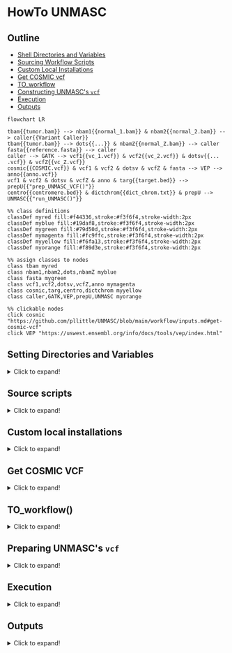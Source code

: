 # HowTo UNMASC

## Outline

* [Shell Directories and Variables](https://github.com/pllittle/UNMASC/blob/main/workflow/inputs.md#setting-directories-and-variables)
* [Sourcing Workflow Scripts](https://github.com/pllittle/UNMASC/blob/main/workflow/inputs.md#source-scripts)
* [Custom Local Installations](https://github.com/pllittle/UNMASC/blob/main/workflow/inputs.md#custom-local-installations)
* [Get COSMIC vcf](https://github.com/pllittle/UNMASC/blob/main/workflow/inputs.md#get-cosmic-vcf)
* [TO_workflow](https://github.com/pllittle/UNMASC/blob/main/workflow/inputs.md#to_workflow)
* [Constructing UNMASC's `vcf`](https://github.com/pllittle/UNMASC/blob/main/workflow/inputs.md#preparing-unmascs-vcf)
* [Execution](https://github.com/pllittle/UNMASC/blob/main/workflow/inputs.md#execution)
* [Outputs](https://github.com/pllittle/UNMASC/blob/main/workflow/inputs.md#outputs)

```mermaid
flowchart LR

tbam{{tumor.bam}} --> nbam1{{normal_1.bam}} & nbam2{{normal_2.bam}} --> caller{{Variant Caller}}
tbam{{tumor.bam}} --> dots{{...}} & nbamZ{{normal_Z.bam}} --> caller
fasta{{reference.fasta}} --> caller
caller --> GATK --> vcf1{{vc_1.vcf}} & vcf2{{vc_2.vcf}} & dotsv{{... .vcf}} & vcfZ{{vc_Z.vcf}}
cosmic{{COSMIC.vcf}} & vcf1 & vcf2 & dotsv & vcfZ & fasta --> VEP --> anno{{anno.vcf}}
vcf1 & vcf2 & dotsv & vcfZ & anno & targ{{target.bed}} --> prepU{{"prep_UNMASC_VCF()"}}
centro{{centromere.bed}} & dictchrom{{dict_chrom.txt}} & prepU --> UNMASC{{"run_UNMASC()"}}

%% class definitions
classDef myred fill:#f44336,stroke:#f3f6f4,stroke-width:2px
classDef myblue fill:#19daf8,stroke:#f3f6f4,stroke-width:2px
classDef mygreen fill:#79d50d,stroke:#f3f6f4,stroke-width:2px
classDef mymagenta fill:#fc9ffc,stroke:#f3f6f4,stroke-width:2px
classDef myyellow fill:#f6fa13,stroke:#f3f6f4,stroke-width:2px
classDef myorange fill:#f89d3e,stroke:#f3f6f4,stroke-width:2px

%% assign classes to nodes
class tbam myred
class nbam1,nbam2,dots,nbamZ myblue
class fasta mygreen
class vcf1,vcf2,dotsv,vcfZ,anno mymagenta
class cosmic,targ,centro,dictchrom myyellow
class caller,GATK,VEP,prepU,UNMASC myorange

%% clickable nodes
click cosmic "https://github.com/pllittle/UNMASC/blob/main/workflow/inputs.md#get-cosmic-vcf"
click VEP "https://uswest.ensembl.org/info/docs/tools/vep/index.html"
```

## Setting Directories and Variables

<details>
<summary>Click to expand!</summary>

Below are fixed variables to specify.

```Shell
gatk_dir=; [ -z "$gatk_dir" ] \
	&& echo "Set gatk_dir, GATK directory" >&2 \
	&& return 1

git_dir=; [ -z "$git_dir" ] \
	&& echo "Set git_dir, location to store GitHub repos" >&2 \
	&& return 1
[ ! -d $git_dir ] && mkdir $git_dir

stk2_dir=; [ -z "$stk2_dir" ] \
	&& echo "Set stk2_dir, location of Strelka2 dir!" >&2 \
	&& return 1

vep_dir=; [ -z "$vep_dir" ] \
	&& echo "Set vep_dir, VEP directory" >&2 \
	&& return 1

vep_rel=; [ -z "$vep_rel" ] \
	&& echo "Set vep_rel, VEP release number, preferably 105 with GRCh37 and GRCh38 supported" >&2 \
	&& return 1

vep_cache=; [ -z "$vep_cache" ] \
	&& echo "Set vep_cache, VEP homo_sapiens cache, should be vep, refseq, or merged" >&2 \
	&& return 1

hts_dir=; [ -z "$hts_dir" ] \
	&& echo "Set hts_dir, the HTS directory" >&2 \
	&& return 1

cosm_dir=; [ -z "$cosm_dir" ] \
	&& echo "Set cosm_dir, directory containing COSMIC vcf" >&2 \
	&& return 1

cosm_ver; [ -z "$cosm_ver" ] \
	&& echo "Set cosm_ver, COSMIC version number, e.g. 95" >&2 \
	&& return 1

fasta_fn=; [ -z "$fasta_fn" ] \
	&& echo "Set fasta_fn, the reference FASTA" >&2 \
	&& return 1

nthreads=; [ -z "$nthreads" ] \
	&& echo "Set nthreads, number of threads or cores" >&2 \
	&& return 1

genome=; [ -z "$genome" ] \
	&& echo "Set genome, like GRCh37 or GRCh38" >&2 \
	&& return 1

```

Sample-specific Variables

```Shell
out_dir=; [ -z "$out_dir" ] \
	&& echo "Set out_dir, output directory" >&2 \
	&& return 1

nbams=; [ -z "$nbams" ] \
	&& echo "Set nbams, file listing all normal bam full paths" >&2 \
	&& return 1
echo -e "Detected $(cat $nbams | wc -l) normal controls." >&2

tbam=; [ -z "$tbam" ] \
	&& echo "Set tbam, tumor bam full path" >&2 \
	&& return 1

```

</details>

## Source scripts

<details>
<summary>Click to expand!</summary>

You are welcome to install your own programs and dependencies. I have
provided below the steps and scripts I use to automate the programs 
related to UNMASC.

```Shell
# Pull my functions

cd $git_dir
[ ! -d baSHic ] && git clone https://github.com/pllittle/baSHic.git >&2
[ -d baSHic ] && cd baSHic && git pull >&2

cd $git_dir
[ ! -d UNMASC ] && git clone https://github.com/pllittle/UNMASC.git >&2
[ -d UNMASC ] && cd UNMASC && git pull >&2

# Source functions

. $git_dir/baSHic/scripts/genomic.sh
[ ! $? -eq 0 ] && echo "Some error in sourcing genomic.sh" >&2 && return 1

. $git_dir/UNMASC/workflow/tumor_only.sh
[ ! $? -eq 0 ] && echo "Some error in sourcing tumor_only.sh" >&2 && return 1

```

</details>

## Custom local installations

<details>
<summary>Click to expand!</summary>

* gcc, libtool, perl, bzip2, xz, zlib, curl, expat, db,
* HTSlib, VEP, Strelka2

One can control where these programs are installed by adding `-a $apps_dir`
to the code below. `apps_dir` is just wherever you would like to install these programs.

```Shell
install_gcc
install_libtool
install_perl
install_bzip2
install_xz
install_zlib
install_curl
install_expat
install_db
install_htslib
install_VEP -r $vep_rel
install_strelka2

```

If you rely on these functions for installations, these will determine 
`hts_dir`, `stk2_dir`, and `vep_dir` definitions.

</details>

## Get COSMIC VCF

<details>
<summary>Click to expand!</summary>

Run the following code to obtain the appropriate COSMIC VCF.
The function below will prompt the user to input COSMIC website's login
and password. The generated file is needed for `TO_workflow()` below.

```Shell
get_COSMIC_canonical -g $genome \
	-v $cosm_ver -h $hts_dir \
	-c $cosm_dir

```

The function definition is located 
[here](https://github.com/pllittle/baSHic/blob/main/scripts/genomic.sh#L480).

</details>

## TO_workflow()

<details>
<summary>Click to expand!</summary>

Currently, `TO_workflow` is designed for `Strelka2` and `VEP`. If others have
alternate workflows, you are welcome to inspect this function's 
[definitions](https://github.com/pllittle/UNMASC/blob/main/workflow/tumor_only.sh#L10)
to extract specific steps to execute :smile:.

```Shell
TO_workflow -c $nthreads -f $fasta_fn -g $genome \
	-d $cosm_dir -e $cosm_ver -h $hts_dir -k $gatk_dir \
	-n $nbams -o $out_dir -s $stk2_dir -t $tbam \
	-v $vep_dir -r $vep_rel -a $vep_cache

```

</details>

## Preparing UNMASC's `vcf`

<details>
<summary>Click to expand!</summary>

Assuming `UNMASC` is successfully installed and the above `TO_workflow()` was
run successfully, the instructions below describes the inputs to construct 
UNMASC's main input `vcf`. Otherwise, the user needs to construct `vcf` ensuring
all required columns are available and formatted correctly (refer to 
`?UNMASC::run_UNMASC`).

* `outdir` String instructing where UNMASC outputs should be stored. Notice
this is different from the Shell variable `out_dir` from above.
* `DAT` A R data.frame containing `FILENAME` for full path to each 
control VCF and `STUDYNUMBER` to identify each normal control.
* `FILTER` R list used to specify some liberal pre-filtering of loci
based on total read depth and quality score. 
* `target_fn` String containing the full path to a target BED file
with tab-delimited columns with headers `Chr` (e.g. chr1), 
`Start` (start position), and `End` (end position).
* `anno_fn` String containing the full path to the annotated vcf file.
If `TO_workflow()` was used, the R string `anno_fn` is 
`$out_dir/allvar_ann.vcf.gz`.
* `nlines` Positive integer specifying how many lines into the `anno_fn`
to initially read in to determine if its formatting matches what 
`prep_UNMASC_VCF()` is expecting.
* `ncores` Positive integer specifying how many threads/cores are available.
This is used here to reduce the computational time to import each control VCF.
This argument may be more handy if samples underwent WGS or WES sequencing.

```R
vcf = UNMASC::prep_UNMASC_VCF(
	outdir = outdir,
	DAT = DAT,
	FILTER = NULL,
	target_fn = target_fn,
	anno_fn = anno_fn,
	nlines = 100,
	ncores = 1)

```

</details>

## Execution

<details>
<summary>Click to expand!</summary>

Arguments for `run_UNMASC()` with template inputs. 

* `tumorID = "tumor01"`, tumor sample ID
* `outdir = file.path(".",tumorID)`, output location for the tumor sample
* `vcf = vcf`, the data.frame generated by `prep_UNMASC_VCF()`
* `tBAM_fn = "path/to/tumor/bam"`
* `bed_centromere_fn = "path/to/centromere/start/end/bed/file"`, tab-delimited
file without headers with three columns containing contig, start position, 
and end position.
* `dict_chrom_fn = "path/to/chromosome/length/file"`, stored output from 
`samtools view -H tumor.bam`
* `qscore_thres = 30`, Qscore threshold
* `exac_thres = 5e-3`, gnomAD/ExAC population allele frequency threshold for 
germline filtering
* `ad_thres = 5`, alternate depth threshold
* `rd_thres = 10`, total depth threshold
* `cut_BAF = 5e-2`, cutoff for variants to exclude before running segmentation
* `minBQ = 13`, minimum base quality
* `minMQ = 40`, minimum mapping quality
* `eps_thres = 0.5`, noise mixture proportion threshold for determining a H2M 
segment
* `psi_thres = 0.02`, over-dispersion of beta-binomial threshold for determining 
a H2M segment
* `hg = "19"`, labeling for output figures
* `binom = TRUE`, set to `TRUE` to model read counts with binomial distribution. 
Set to `FALSE` to explore over both binomial and beta-binomial distributions
* `gender = NA`, set to `NA` if gender is unknown. Otherwise set to `"MALE"` 
or `"FEMALE"`
* `ncores = 1`, number of threads/cores available, aids with computational runtime 
in extracting strand-specific read counts per locus.

```R
# Package main function
UNMASC::run_UNMASC(
	tumorID = tumorID,
	outdir = outdir,
	vcf = vcf,
	tBAM_fn = tBAM_fn,
	bed_centromere_fn = bed_centromere_fn,
	dict_chrom_fn = dict_chrom_fn,
	qscore_thres = qscore_thres,
	exac_thres = exac_thres,
	ad_thres = ad_thres,
	rd_thres = rd_thres,
	cut_BAF = cut_BAF,
	minBQ = minBQ,
	minMQ = minMQ,
	eps_thres = eps_thres,
	psi_thres = psi_thres,
	hg = hg,
	binom = binom,
	gender = gender,
	ncores = ncores)

```

</details>

## Outputs

<details>
<summary>Click to expand!</summary>

Below are the main outputs from `UNMASC` to determine if
all steps ran smoothly and to assess if the package or 
input files requires debugging. If any of these directories 
or files are missing, check the corresponding Rout file 
for any error or warning messages or flags for low quality 
sample information.

* `image.rds`: Stores the comprehensive inputs for `UNMASC`.
Once this file is created, `run_UNMASC()` skips past the 
time consuming pre-processing of input files. This image 
can be useful for re-producing results and inspecting errors. 
To have a clean restart or reset, first remove this file.
* `nCLUST`: Figures of normal VAF clustering. If three clusters
of normal VAF are not present, the loci supplied to `UNMASC` may
have undergone pre-filtering of the normal VAF.
* `nSEG`: Figures of normal VAF segmentation. This is useful for 
visualizing hard-to-map (H2M) regions and whether or not read counts
should be modeled with a binomial or beta-binomial distribution.
* `tSEG`: Figures of tumor VAF segmentation. This is useful for
assessing the degree of sparsity when characterizing the local germline 
cluster behavior relative to each potential somatic locus. Also
these figures may prove useful for inspecting copy number aberrations
due to allelic imbalance (B allele frequencies deviating from 0.5).
* `tumor_genotype.tsv`: Experimental output. Attempting to 
reverse-genotype an individual based on their tumor genomics. Loci
are annotated with inferred genotypes, H2M status, strand bias, etc. 
to aid in isolating higher quality genotype calls. May be useful
for performing genotype PCA or mapping NGS-based sample data to 
microarray sample data.
* `tumorOnly_VCs.tsv`: `UNMASC`'s tumor-only variant calls with 
comprehensive annotation contained in the `LABEL` column for 
prioritizing variants. Additional columns contain metrics used
to construct the `LABEL` columns annotations such as strand bias,
oxoG artifact, paraffin artifact, H2M status, germline-like loci, 
etc.

</details>
